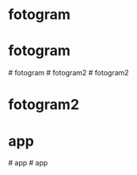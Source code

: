 # fotogram
# fotogram
#   f o t o g r a m  
 #   f o t o g r a m 2  
 # fotogram2
# fotogram2
# app
#   a p p  
 # app
